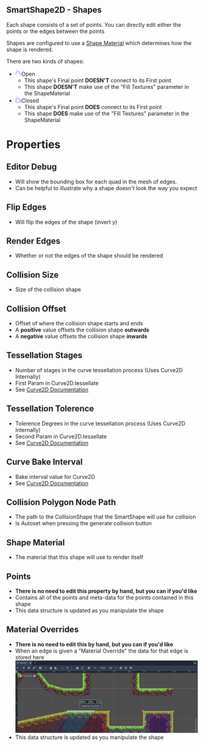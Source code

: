 SmartShape2D - Shapes
---

Each shape consists of a set of points.
You can directly edit either the points or the edges between the points

Shapes are configured to use a [Shape Material]( ./Resources.md#ShapeMaterial )
which determines how the shape is rendered.

There are two kinds of shapes:
- ![OpenShapeImg]( ./../assets/open_shape.png  )Open
  - This shape's Final point **DOESN'T** connect to its First point
  - This shape **DOESN'T** make use of the "Fill Textures" parameter in the ShapeMaterial
- ![ClosedShapeImg]( ./../assets/closed_shape.png  )Closed
  - This shape's Final point **DOES** connect to its First point
  - This shape **DOES** make use of the "Fill Textures" parameter in the ShapeMaterial

# Properties
## Editor Debug
- Will show the bounding box for each quad in the mesh of edges.
- Can be helpful to illustrate why a shape doesn't look the way you expect
## Flip Edges
- Will flip the edges of the shape (invert y)
## Render Edges
- Whether or not the edges of the shape should be rendered
## Collision Size
- Size of the collision shape
## Collision Offset
- Offset of where the collision shape starts and ends
- A **positive** value offsets the collision shape **outwards**
- A **negative** value offsets the collision shape **inwards**
## Tessellation Stages
- Number of stages in the curve tessellation process (Uses Curve2D Internally)
- First Param in Curve2D.tessellate
- See [Curve2D Documentation](https://docs.godotengine.org/en/3.2/classes/class_curve2d.html#class-curve2d-method-tessellate)
## Tessellation Tolerence
- Tolerence Degrees in the curve tessellation process (Uses Curve2D Internally)
- Second Param in Curve2D.tessellate
- See [Curve2D Documentation](https://docs.godotengine.org/en/3.2/classes/class_curve2d.html#class-curve2d-method-tessellate)
## Curve Bake Interval
- Bake interval value for Curve2D
- See [Curve2D Documentation](https://docs.godotengine.org/en/3.2/classes/class_curve2d.html#class-curve2d-property-bake-interval)
## Collision Polygon Node Path
- The path to the CollisionShape that the SmartShape will use for collision
- Is Autoset when pressing the generate collision button
## Shape Material
- The material that this shape will use to render itself
## Points
- **There is no need to edit this property by hand, but you can if you'd like**
- Contains all of the points and meta-data for the points contained in this shape
- This data structure is updated as you manipulate the shape
## Material Overrides
- **There is no need to edit this by hand, but you can if you'd like**
- When an edge is given a "Material Override" the data for that edge is stored here
![EdgeData Popup](./readme-imgs/EdgeEdit-MaterialOverride.png)
- This data structure is updated as you manipulate the shape

